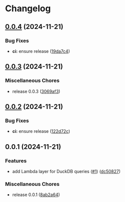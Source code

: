 # Changelog

## [0.0.4](https://github.com/fourTheorem/duck-query-lambda/compare/v0.0.3...v0.0.4) (2024-11-21)


### Bug Fixes

* **ci:** ensure release ([19da7c4](https://github.com/fourTheorem/duck-query-lambda/commit/19da7c454edafdb4d7aa8529d2d178f48720e538))

## [0.0.3](https://github.com/fourTheorem/duck-query-lambda/compare/v0.0.2...v0.0.3) (2024-11-21)


### Miscellaneous Chores

* release 0.0.3 ([3069af3](https://github.com/fourTheorem/duck-query-lambda/commit/3069af33cdcc5f6ec533992453878ea5c33449f0))

## [0.0.2](https://github.com/fourTheorem/duck-query-lambda/compare/v0.0.1...v0.0.2) (2024-11-21)


### Bug Fixes

* **ci:** ensure release ([122d72c](https://github.com/fourTheorem/duck-query-lambda/commit/122d72cb361fc9fd61adb9d4e490baf80eb51504))

## 0.0.1 (2024-11-21)


### Features

* add Lambda layer for DuckDB queries ([#1](https://github.com/fourTheorem/duck-query-lambda/issues/1)) ([dc50827](https://github.com/fourTheorem/duck-query-lambda/commit/dc50827f3be52c3b720b1c13bbaa439d51f00888))


### Miscellaneous Chores

* release 0.0.1 ([8ab2a64](https://github.com/fourTheorem/duck-query-lambda/commit/8ab2a648d94b142f583bfb7e770a3d7c0fdaffcd))
